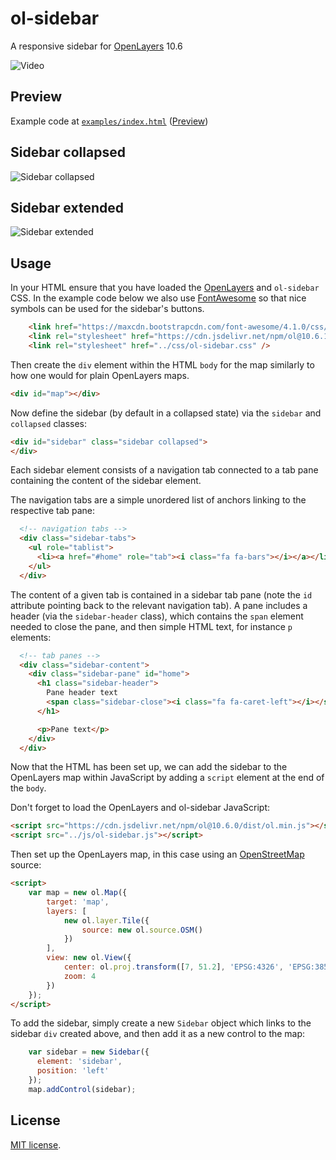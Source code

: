 # ol-sidebar

A responsive sidebar for [OpenLayers](https://openlayers.org/) 10.6

![Video](doc/ol-sidebar.gif)

## Preview
Example code at [`examples/index.html`](examples/index.html) ([Preview](http://andreaordonselli.github.io/ol-sidebar/examples/index.html))

## Sidebar collapsed

![Sidebar collapsed](doc/ol-1.png) 

## Sidebar extended

![Sidebar extended](doc/ol-2.png)

## Usage

In your HTML ensure that you have loaded the [OpenLayers](https://openlayers.org/) and `ol-sidebar` CSS.
In the example code below we also use [FontAwesome](https://fontawesome.com/) so that nice symbols can be
used for the sidebar's buttons.

```HTML
    <link href="https://maxcdn.bootstrapcdn.com/font-awesome/4.1.0/css/font-awesome.min.css" rel="stylesheet">
    <link rel="stylesheet" href="https://cdn.jsdelivr.net/npm/ol@10.6.1/ol.min.css" type="text/css">
    <link rel="stylesheet" href="../css/ol-sidebar.css" />
```

Then create the `div` element within the HTML `body` for the map similarly to how one would for plain OpenLayers maps.

```HTML
<div id="map"></div>
```

Now define the sidebar (by default in a collapsed state) via the `sidebar` and `collapsed` classes:

```HTML
<div id="sidebar" class="sidebar collapsed">
</div>
```

Each sidebar element consists of a navigation tab connected to a tab pane
containing the content of the sidebar element.

The navigation tabs are a simple unordered list of anchors linking to the
respective tab pane:

```HTML
  <!-- navigation tabs -->
  <div class="sidebar-tabs">
    <ul role="tablist">
      <li><a href="#home" role="tab"><i class="fa fa-bars"></i></a></li>
    </ul>
  </div>
```

The content of a given tab is contained in a sidebar tab pane (note the `id`
attribute pointing back to the relevant navigation tab).  A pane includes a
header (via the `sidebar-header` class), which contains the `span` element
needed to close the pane, and then simple HTML text, for instance `p`
elements:

```HTML
  <!-- tab panes -->
  <div class="sidebar-content">
    <div class="sidebar-pane" id="home">
      <h1 class="sidebar-header">
        Pane header text
        <span class="sidebar-close"><i class="fa fa-caret-left"></i></span>
      </h1>

      <p>Pane text</p>
    </div>
  </div>
```

Now that the HTML has been set up, we can add the sidebar to the OpenLayers
map within JavaScript by adding a `script` element at the end of the `body`.

Don't forget to load the OpenLayers and ol-sidebar JavaScript:

```HTML
<script src="https://cdn.jsdelivr.net/npm/ol@10.6.0/dist/ol.min.js"></script>
<script src="../js/ol-sidebar.js"></script>
```

Then set up the OpenLayers map, in this case using an
[OpenStreetMap](https://www.openstreetmap.org/) source:

```HTML
<script>
    var map = new ol.Map({
        target: 'map',
        layers: [
            new ol.layer.Tile({
                source: new ol.source.OSM()
            })
        ],
        view: new ol.View({
            center: ol.proj.transform([7, 51.2], 'EPSG:4326', 'EPSG:3857'),
            zoom: 4
        })
    });
</script>
```

To add the sidebar, simply create a new `Sidebar` object which links to the
sidebar `div` created above, and then add it as a new control to the map:

```javascript
    var sidebar = new Sidebar({
      element: 'sidebar',
      position: 'left'
    });
    map.addControl(sidebar);
```

    


## License

[MIT license](LICENSE).
